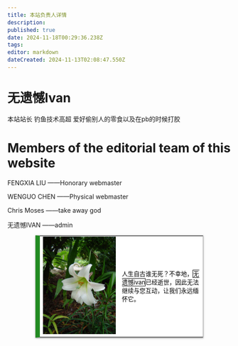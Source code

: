 ```yaml
---
title: 本站负责人详情
description: 
published: true
date: 2024-11-18T00:29:36.238Z
tags: 
editor: markdown
dateCreated: 2024-11-13T02:08:47.550Z
---
```





# 无遗憾Ivan

本站站长 钓鱼技术高超 爱好偷别人的零食以及在pb的时候打胶
# Members of the editorial team of this website

FENGXIA LIU ——Honorary webmaster

WENGUO CHEN ——Physical webmaster

Chris Moses ——take away god

无遗憾IVAN ——admin
<style>
  /* 默认浅色模式样式 */
  .custom-table {
    background-color: white;
    color: black;
    font-size: 95%;
    width: 75%;
    margin: 0 auto;
    box-shadow: 0 1px 2px 0 rgba(0,0,0,.24), 0 1px 5px 0 rgba(0,0,0,.22), 0 2px 1px -2px rgba(0,0,0,.12);
    border: 1px #AAA solid;
    border-left: 10px solid #228b22;
    border-collapse: collapse;
  }

  /* 深色模式样式 */
  @media (prefers-color-scheme: dark) {
    .custom-table {
      background-color: black;
      color: white;
      border-left: 10px solid #1E90FF;
    }
  }
</style>

<table class="custom-table">
  <tr>
    <td style="min-width:80px;">
      <img src="/death.jpg" alt="death.jpg">
    </td>
    <td style="text-align:left;">
      <p>人生自古谁无死？不幸地，<span style="border:solid thin;">无遗憾ivan</span>已经逝世，因此无法继续与您互动，让我们永远缅怀它。</p>
    </td>
  </tr>
</table>
